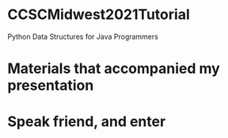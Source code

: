 # CCSCMidwest2021Tutorial </br>
Python Data Structures for Java Programmers </br>
# Materials that accompanied my presentation </br>
# Speak friend, and enter  </br>
